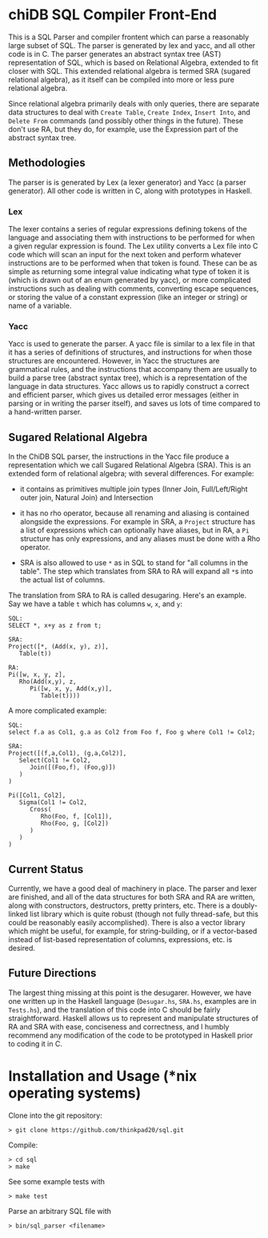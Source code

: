 # chiDB SQL Compiler Front-End

This is a SQL Parser and compiler frontent which can parse a reasonably large subset of SQL. The parser is generated by lex and yacc, and all other code is in C. The parser generates an abstract syntax tree (AST) representation of SQL, which is based on Relational Algebra, extended to fit closer with SQL. This extended relational algebra is termed SRA (sugared relational algebra), as it itself can be compiled into more or less pure relational algebra.

Since relational algebra primarily deals with only queries, there are separate data structures to deal with `Create Table`, `Create Index`, `Insert Into`, and `Delete From` commands (and possibly other things in the future). These don't use RA, but they do, for example, use the Expression part of the abstract syntax tree.

## Methodologies

The parser is is generated by Lex (a lexer generator) and Yacc (a parser generator). All other code is written in C, along with prototypes in Haskell.

### Lex

The lexer contains a series of regular expressions defining tokens of the language and associating them with instructions to be performed for when a given regular expression is found. The Lex utility converts a Lex file into C code which will scan an input for the next token and perform whatever instructions are to be performed when that token is found. These can be as simple as returning some integral value indicating what type of token it is (which is drawn out of an enum generated by yacc), or more complicated instructions such as dealing with comments, converting escape sequences, or storing the value of a constant expression (like an integer or string) or name of a variable.

### Yacc

Yacc is used to generate the parser. A yacc file is similar to a lex file in that it has a series of definitions of structures, and instructions for when those structures are encountered. However, in Yacc the structures are grammatical rules, and the instructions that accompany them are usually to build a parse tree (abstract syntax tree), which is a representation of the language in data structures. Yacc allows us to rapidly construct a correct and efficient parser, which gives us detailed error messages (either in parsing or in writing the parser itself), and saves us lots of time compared to a hand-written parser.

## Sugared Relational Algebra

In the ChiDB SQL parser, the instructions in the Yacc file produce a representation which we call Sugared Relational Algebra (SRA). This is an extended form of relational algebra; with several differences. For example:

* it contains as primitives multiple join types (Inner Join, Full/Left/Right outer join, Natural Join) and Intersection

* it has no rho operator, because all renaming and aliasing is contained alongside the expressions. For example in SRA, a `Project` structure has a list of expressions which can optionally have aliases, but in RA, a `Pi` structure has only expressions, and any aliases must be done with a Rho operator.

* SRA is also allowed to use `*` as in SQL to stand for "all columns in the table". The step which translates from SRA to RA will expand all `*`s into the actual list of columns. 

The translation from SRA to RA is called desugaring. Here's an example. Say we have a table `t` which has columns `w`, `x`, and `y`:

```
SQL: 
SELECT *, x+y as z from t;

SRA:
Project([*, (Add(x, y), z)], 
   Table(t))

RA:
Pi([w, x, y, z], 
   Rho(Add(x,y), z, 
      Pi([w, x, y, Add(x,y)], 
         Table(t))))
```

A more complicated example:

```
SQL:
select f.a as Col1, g.a as Col2 from Foo f, Foo g where Col1 != Col2;

SRA:
Project([(f,a,Col1), (g,a,Col2)],
   Select(Col1 != Col2,
      Join([(Foo,f), (Foo,g)])
   )
)

Pi([Col1, Col2],
   Sigma(Col1 != Col2,
      Cross(
         Rho(Foo, f, [Col1]),
         Rho(Foo, g, [Col2])
      )
   )
)
```

## Current Status

Currently, we have a good deal of machinery in place. The parser and lexer are finished, and all of the data structures for both SRA and RA are written, along with constructors, destructors, pretty printers, etc. There is a doubly-linked list library which is quite robust (though not fully thread-safe, but this could be reasonably easily accomplished). There is also a vector library which might be useful, for example, for string-building, or if a vector-based instead of list-based representation of columns, expressions, etc. is desired.

## Future Directions

The largest thing missing at this point is the desugarer. However, we have one written up in the Haskell language (`Desugar.hs`, `SRA.hs`, examples are in `Tests.hs`), and the translation of this code into C should be fairly straightforward. Haskell allows us to represent and manipulate structures of RA and SRA with ease, conciseness and correctness, and I humbly recommend any modification of the code to be prototyped in Haskell prior to coding it in C.

# Installation and Usage (*nix operating systems)

Clone into the git repository:

```
> git clone https://github.com/thinkpad20/sql.git
```

Compile:

```
> cd sql
> make
```

See some example tests with

```
> make test
```

Parse an arbitrary SQL file with

```
> bin/sql_parser <filename>
```